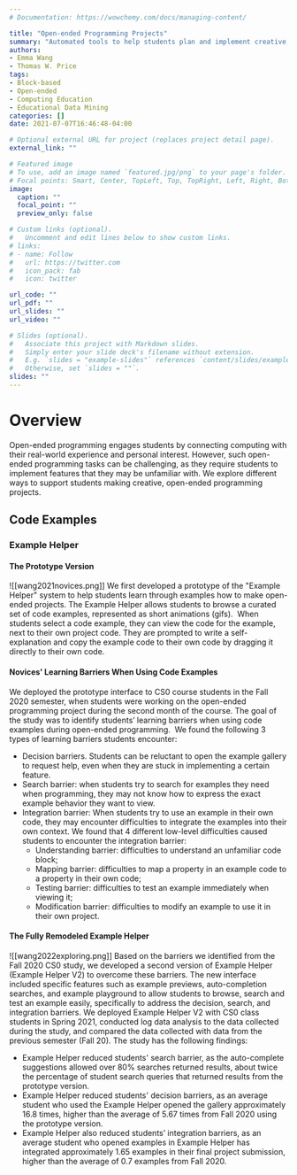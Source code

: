 ```yaml
---
# Documentation: https://wowchemy.com/docs/managing-content/

title: "Open-ended Programming Projects"
summary: "Automated tools to help students plan and implement creative, open-ended programming projects."
authors: 
- Emma Wang
- Thomas W. Price
tags:
- Block-based
- Open-ended
- Computing Education
- Educational Data Mining
categories: []
date: 2021-07-07T16:46:48-04:00

# Optional external URL for project (replaces project detail page).
external_link: ""

# Featured image
# To use, add an image named `featured.jpg/png` to your page's folder.
# Focal points: Smart, Center, TopLeft, Top, TopRight, Left, Right, BottomLeft, Bottom, BottomRight.
image:
  caption: ""
  focal_point: ""
  preview_only: false

# Custom links (optional).
#   Uncomment and edit lines below to show custom links.
# links:
# - name: Follow
#   url: https://twitter.com
#   icon_pack: fab
#   icon: twitter

url_code: ""
url_pdf: ""
url_slides: ""
url_video: ""

# Slides (optional).
#   Associate this project with Markdown slides.
#   Simply enter your slide deck's filename without extension.
#   E.g. `slides = "example-slides"` references `content/slides/example-slides.md`.
#   Otherwise, set `slides = ""`.
slides: ""
---
```

# Overview
Open-ended programming engages students by connecting computing with their real-world experience and personal interest. However, such open-ended programming tasks can be challenging, as they require students to implement features that they may be unfamiliar with. We explore different ways to support students making creative, open-ended programming projects.

## Code Examples
### Example Helper 
#### The Prototype Version
![[wang2021novices.png]]
We first developed a prototype of the "Example Helper" system to help students learn through examples how to make open-ended projects. The Example Helper allows students to browse a curated set of code examples, represented as short animations (gifs).  When students select a code example, they can view the code for the example, next to their own project code. They are prompted to write a self-explanation and copy the example code to their own code by dragging it directly to their own code. 

#### Novices' Learning Barriers When Using Code Examples
We deployed the prototype interface to CS0 course students in the Fall 2020 semester, when students were working on the open-ended programming project during the second month of the course. The goal of the study was to identify students’ learning barriers when using code examples during open-ended programming.  We found the following 3 types of learning barriers students encounter:

-   Decision barriers. Students can be reluctant to open the example gallery to request help, even when they are stuck in implementing a certain feature.
-   Search barrier: when students try to search for examples they need when programming, they may not know how to express the exact example behavior they want to view.
-   Integration barrier: When students try to use an example in their own code, they may encounter difficulties to integrate the examples into their own context. We found that 4 different low-level difficulties caused students to encounter the integration barrier: 
	-   Understanding barrier: difficulties to understand an unfamiliar code block;
	-   Mapping barrier: difficulties to map a property in an example code to a property in their own code;    
	-   Testing barrier: difficulties to test an example immediately when viewing it;
	-   Modification barrier: difficulties to modify an example to use it in their own project.

#### The Fully Remodeled Example Helper
![[wang2022exploring.png]]
Based on the barriers we identified from the Fall 2020 CS0 study, we developed a second version of Example Helper (Example Helper V2) to overcome these barriers. The new interface included specific features such as example previews, auto-completion searches, and example playground to allow students to browse, search and test an example easily, specifically to address the decision, search, and integration barriers. We deployed Example Helper V2 with CS0 class students in Spring 2021, conducted log data analysis to the data collected during the study, and compared the data collected with data from the previous semester (Fall 20). The study has the following findings:

-   Example Helper reduced students' search barrier, as the auto-complete suggestions allowed over 80% searches returned results, about twice the percentage of student search queries that returned results from the prototype version.
-   Example Helper reduced students' decision barriers, as an average student who used the Example Helper opened the gallery approximately 16.8 times, higher than the average of 5.67 times from Fall 2020 using the prototype version.
-   Example Helper also reduced students’ integration barriers, as an average student who opened examples in Example Helper has integrated approximately 1.65 examples in their final project submission, higher than the average of 0.7 examples from Fall 2020.








